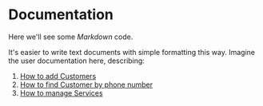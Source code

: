 # Documentation
Here we'll see some *Markdown* code.

It's easier to write text documents with simple formatting this way.
Imagine the user documentation here, describing:

1. [How to add Customers](/customers/add)
2. [How to find Customer by phone number](/customers/query)
3. [How to manage Services](/services)